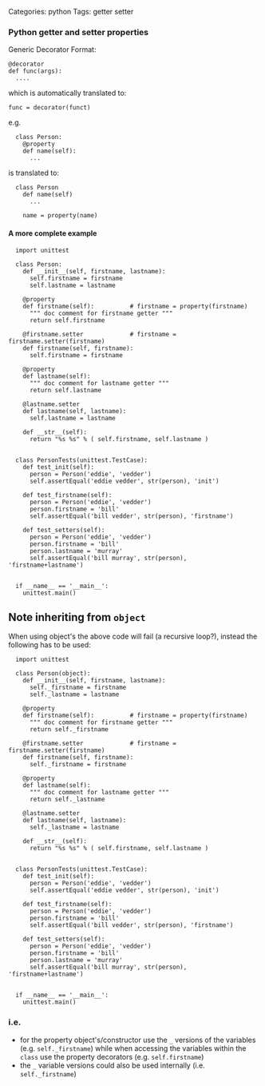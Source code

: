 Categories: python
Tags: getter
      setter

### Python getter and setter properties ###

Generic Decorator Format:

    @decorator
    def func(args): 
      ....

which is automatically translated to:

    func = decorator(funct)


e.g. 

      class Person:
        @property
        def name(self):
          ...

is translated to:

      class Person
        def name(self)
          ...
        
        name = property(name)

#### A more complete example ####

      import unittest
      
      class Person:
        def __init__(self, firstname, lastname):
          self.firstname = firstname
          self.lastname = lastname
      
        @property
        def firstname(self):          # firstname = property(firstname)
          """ doc comment for firstname getter """
          return self.firstname
      
        @firstname.setter             # firstname = firstname.setter(firstname)
        def firstname(self, firstname):
          self.firstname = firstname
      
        @property 
        def lastname(self):
          """ doc comment for lastname getter """
          return self.lastname
      
        @lastname.setter
        def lastname(self, lastname):
          self.lastname = lastname
      
        def __str__(self):
          return "%s %s" % ( self.firstname, self.lastname )
      
      
      class PersonTests(unittest.TestCase):
        def test_init(self):
          person = Person('eddie', 'vedder')
          self.assertEqual('eddie vedder', str(person), 'init')
      
        def test_firstname(self):
          person = Person('eddie', 'vedder')
          person.firstname = 'bill'
          self.assertEqual('bill vedder', str(person), 'firstname')
      
        def test_setters(self):
          person = Person('eddie', 'vedder')
          person.firstname = 'bill'
          person.lastname = 'murray'
          self.assertEqual('bill murray', str(person), 'firstname+lastname')
      
      
      if __name__ == '__main__': 
        unittest.main()

## Note inheriting from `object`

When using object's the above code will fail (a recursive loop?), instead the following has to be used:

      import unittest
      
      class Person(object):
        def __init__(self, firstname, lastname):
          self._firstname = firstname
          self._lastname = lastname
      
        @property
        def firstname(self):          # firstname = property(firstname)
          """ doc comment for firstname getter """
          return self._firstname
      
        @firstname.setter             # firstname = firstname.setter(firstname)
        def firstname(self, firstname):
          self._firstname = firstname
      
        @property 
        def lastname(self):
          """ doc comment for lastname getter """
          return self._lastname
      
        @lastname.setter
        def lastname(self, lastname):
          self._lastname = lastname
      
        def __str__(self):
          return "%s %s" % ( self.firstname, self.lastname )
      
      
      class PersonTests(unittest.TestCase):
        def test_init(self):
          person = Person('eddie', 'vedder')
          self.assertEqual('eddie vedder', str(person), 'init')
      
        def test_firstname(self):
          person = Person('eddie', 'vedder')
          person.firstname = 'bill'
          self.assertEqual('bill vedder', str(person), 'firstname')
      
        def test_setters(self):
          person = Person('eddie', 'vedder')
          person.firstname = 'bill'
          person.lastname = 'murray'
          self.assertEqual('bill murray', str(person), 'firstname+lastname')
      
      
      if __name__ == '__main__': 
        unittest.main()

### i.e.

- for the property object's/constructor use the `_` versions of the variables (e.g. `self._firstname`) while when accessing the variables within the `class` use the property decorators (e.g. `self.firstname`)
- the `_` variable versions could also be used internally (i.e. `self._firstname`)

    
